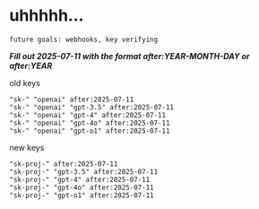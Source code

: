 # uhhhhh...

`future goals: webhooks, key verifying`



***Fill out 2025-07-11 with the format after:YEAR-MONTH-DAY or after:YEAR***

old keys
```
"sk-" "openai" after:2025-07-11
"sk-" "openai" "gpt-3.5" after:2025-07-11
"sk-" "openai" "gpt-4" after:2025-07-11
"sk-" "openai" "gpt-4o" after:2025-07-11
"sk-" "openai" "gpt-o1" after:2025-07-11
```

new keys
```
"sk-proj-" after:2025-07-11
"sk-proj-" "gpt-3.5" after:2025-07-11
"sk-proj-" "gpt-4" after:2025-07-11
"sk-proj-" "gpt-4o" after:2025-07-11
"sk-proj-" "gpt-o1" after:2025-07-11
```
